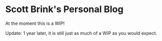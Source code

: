 # Scott Brink's Personal Blog

At the moment this is a WIP!

Update: 1 year later, it is still just as much of a WIP as you would expect.

